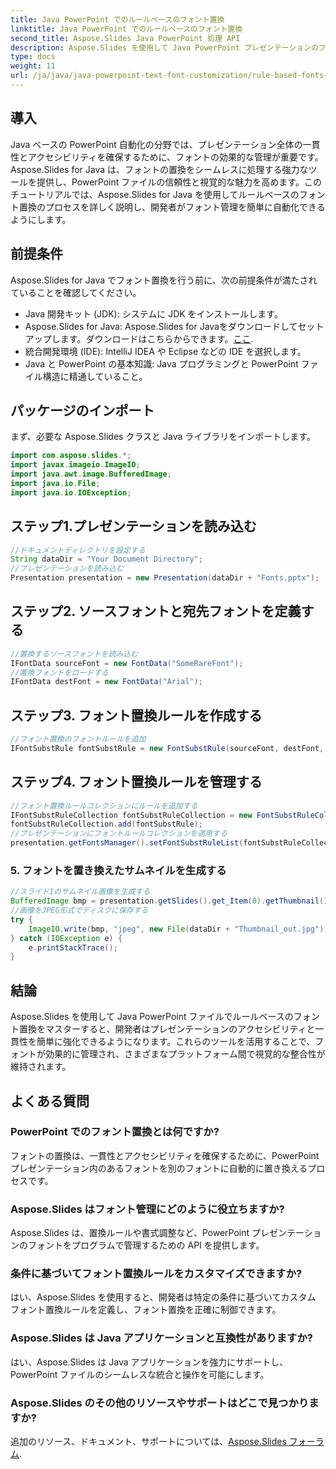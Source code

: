 ```yaml
---
title: Java PowerPoint でのルールベースのフォント置換
linktitle: Java PowerPoint でのルールベースのフォント置換
second_title: Aspose.Slides Java PowerPoint 処理 API
description: Aspose.Slides を使用して Java PowerPoint プレゼンテーションのフォント置換を自動化する方法を学びます。アクセシビリティと一貫性を簡単に強化できます。
type: docs
weight: 11
url: /ja/java/java-powerpoint-text-font-customization/rule-based-fonts-replacement-java-powerpoint/
---
```

## 導入
Java ベースの PowerPoint 自動化の分野では、プレゼンテーション全体の一貫性とアクセシビリティを確保するために、フォントの効果的な管理が重要です。Aspose.Slides for Java は、フォントの置換をシームレスに処理する強力なツールを提供し、PowerPoint ファイルの信頼性と視覚的な魅力を高めます。このチュートリアルでは、Aspose.Slides for Java を使用してルールベースのフォント置換のプロセスを詳しく説明し、開発者がフォント管理を簡単に自動化できるようにします。
## 前提条件
Aspose.Slides for Java でフォント置換を行う前に、次の前提条件が満たされていることを確認してください。
- Java 開発キット (JDK): システムに JDK をインストールします。
-  Aspose.Slides for Java: Aspose.Slides for Javaをダウンロードしてセットアップします。ダウンロードはこちらからできます。[ここ](https://releases.aspose.com/slides/java/).
- 統合開発環境 (IDE): IntelliJ IDEA や Eclipse などの IDE を選択します。
- Java と PowerPoint の基本知識: Java プログラミングと PowerPoint ファイル構造に精通していること。

## パッケージのインポート
まず、必要な Aspose.Slides クラスと Java ライブラリをインポートします。
```java
import com.aspose.slides.*;
import javax.imageio.ImageIO;
import java.awt.image.BufferedImage;
import java.io.File;
import java.io.IOException;
```
## ステップ1.プレゼンテーションを読み込む
```java
//ドキュメントディレクトリを設定する
String dataDir = "Your Document Directory";
//プレゼンテーションを読み込む
Presentation presentation = new Presentation(dataDir + "Fonts.pptx");
```
## ステップ2. ソースフォントと宛先フォントを定義する
```java
//置換するソースフォントを読み込む
IFontData sourceFont = new FontData("SomeRareFont");
//置換フォントをロードする
IFontData destFont = new FontData("Arial");
```
## ステップ3. フォント置換ルールを作成する
```java
//フォント置換のフォントルールを追加
IFontSubstRule fontSubstRule = new FontSubstRule(sourceFont, destFont, FontSubstCondition.WhenInaccessible);
```
## ステップ4. フォント置換ルールを管理する
```java
//フォント置換ルールコレクションにルールを追加する
IFontSubstRuleCollection fontSubstRuleCollection = new FontSubstRuleCollection();
fontSubstRuleCollection.add(fontSubstRule);
//プレゼンテーションにフォントルールコレクションを適用する
presentation.getFontsManager().setFontSubstRuleList(fontSubstRuleCollection);
```
### 5. フォントを置き換えたサムネイルを生成する
```java
//スライド1のサムネイル画像を生成する
BufferedImage bmp = presentation.getSlides().get_Item(0).getThumbnail(1f, 1f);
//画像をJPEG形式でディスクに保存する
try {
    ImageIO.write(bmp, "jpeg", new File(dataDir + "Thumbnail_out.jpg"));
} catch (IOException e) {
    e.printStackTrace();
}
```

## 結論
Aspose.Slides を使用して Java PowerPoint ファイルでルールベースのフォント置換をマスターすると、開発者はプレゼンテーションのアクセシビリティと一貫性を簡単に強化できるようになります。これらのツールを活用することで、フォントが効果的に管理され、さまざまなプラットフォーム間で視覚的な整合性が維持されます。
## よくある質問
### PowerPoint でのフォント置換とは何ですか?
フォントの置換は、一貫性とアクセシビリティを確保するために、PowerPoint プレゼンテーション内のあるフォントを別のフォントに自動的に置き換えるプロセスです。
### Aspose.Slides はフォント管理にどのように役立ちますか?
Aspose.Slides は、置換ルールや書式調整など、PowerPoint プレゼンテーションのフォントをプログラムで管理するための API を提供します。
### 条件に基づいてフォント置換ルールをカスタマイズできますか?
はい、Aspose.Slides を使用すると、開発者は特定の条件に基づいてカスタム フォント置換ルールを定義し、フォント置換を正確に制御できます。
### Aspose.Slides は Java アプリケーションと互換性がありますか?
はい、Aspose.Slides は Java アプリケーションを強力にサポートし、PowerPoint ファイルのシームレスな統合と操作を可能にします。
### Aspose.Slides のその他のリソースやサポートはどこで見つかりますか?
追加のリソース、ドキュメント、サポートについては、[Aspose.Slides フォーラム](https://forum.aspose.com/c/slides/11).
